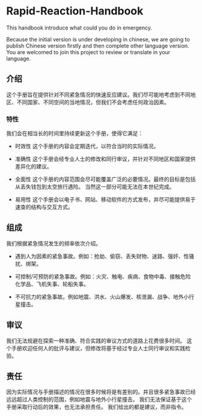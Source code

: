 # Rapid-Reaction-Handbook
This handbook introduce what could you do in emergency. 

Because the initial version is under developing in chinese, 
we are going to publish Chinese version firstly and then complete other language version. 
You are welcomed to join this project to review or translate in your language.

## 介绍

这个手册旨在提供针对不同紧急情况的快速反应建议。我们尽可能地考虑到不同地区、不同国家、不同空间的当地情况，但我们不会考虑任何政治因素。

### 特性

我们会在相当长的时间里持续更新这个手册，使得它满足：

- 时效性 这个手册的内容会定期迭代，以符合当时的实际情况。

- 准确性 这个手册会经专业人士的修改和同行审议，并针对不同地区和国家提供差异化的建议。

- 全面性 这个手册的内容范围会尽可能覆盖广泛的必要情况。最终的目标是包括从丢失钱包到太空旅行遇险。
当然这一部分可能无法在本世纪完成。

- 易用性 这个手册会以电子书、网站、移动软件的方式发布，并尽可能提供易于速查的结构与交互方式。

## 组成

我们根据紧急情况发生的频率依次介绍。

- 遇到人为因素的紧急事故。例如：抢劫、偷窃、丢失财物、迷路、强奸、性骚扰、绑架。

- 可控制/可预防的紧急事故。例如：火灾、触电、疾病、食物中毒、接触危险化学品、飞机失事、轮船失事。

- 不可抗力的紧急事故。例如地震、洪水、火山爆发、核泄漏、战争、地外小行星撞击。


## 审议

我们无法规避在探索一种准确、符合实践的审议方式的道路上花费很多时间。
这个手册欢迎任何人的批评与建议，但修改将基于经过专业人士同行审议和实践检验。


## 责任

因为实际情况与手册描述的情况在很多时候将是有差别的。并且很多紧急事故已经远远超过人类控制的范围，例如地震与地外小行星撞击。
我们无法保证基于这个手册采取行动后的效果，也无法承担责任。
我们给出的都是建议，而非指令。